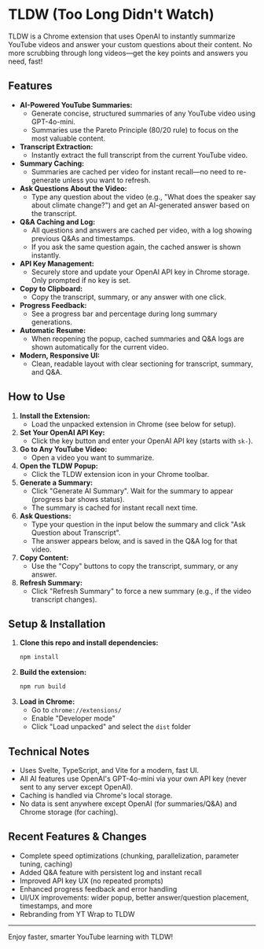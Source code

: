 # TLDW (Too Long Didn't Watch)

TLDW is a Chrome extension that uses OpenAI to instantly summarize YouTube videos and answer your custom questions about their content. No more scrubbing through long videos—get the key points and answers you need, fast!

## Features

- **AI-Powered YouTube Summaries:**
  - Generate concise, structured summaries of any YouTube video using GPT-4o-mini.
  - Summaries use the Pareto Principle (80/20 rule) to focus on the most valuable content.
- **Transcript Extraction:**
  - Instantly extract the full transcript from the current YouTube video.
- **Summary Caching:**
  - Summaries are cached per video for instant recall—no need to re-generate unless you want to refresh.
- **Ask Questions About the Video:**
  - Type any question about the video (e.g., "What does the speaker say about climate change?") and get an AI-generated answer based on the transcript.
- **Q&A Caching and Log:**
  - All questions and answers are cached per video, with a log showing previous Q&As and timestamps.
  - If you ask the same question again, the cached answer is shown instantly.
- **API Key Management:**
  - Securely store and update your OpenAI API key in Chrome storage. Only prompted if no key is set.
- **Copy to Clipboard:**
  - Copy the transcript, summary, or any answer with one click.
- **Progress Feedback:**
  - See a progress bar and percentage during long summary generations.
- **Automatic Resume:**
  - When reopening the popup, cached summaries and Q&A logs are shown automatically for the current video.
- **Modern, Responsive UI:**
  - Clean, readable layout with clear sectioning for transcript, summary, and Q&A.

## How to Use

1. **Install the Extension:**
   - Load the unpacked extension in Chrome (see below for setup).
2. **Set Your OpenAI API Key:**
   - Click the key button and enter your OpenAI API key (starts with `sk-`).
3. **Go to Any YouTube Video:**
   - Open a video you want to summarize.
4. **Open the TLDW Popup:**
   - Click the TLDW extension icon in your Chrome toolbar.
5. **Generate a Summary:**
   - Click "Generate AI Summary". Wait for the summary to appear (progress bar shows status).
   - The summary is cached for instant recall next time.
6. **Ask Questions:**
   - Type your question in the input below the summary and click "Ask Question about Transcript".
   - The answer appears below, and is saved in the Q&A log for that video.
7. **Copy Content:**
   - Use the "Copy" buttons to copy the transcript, summary, or any answer.
8. **Refresh Summary:**
   - Click "Refresh Summary" to force a new summary (e.g., if the video transcript changes).

## Setup & Installation

1. **Clone this repo and install dependencies:**
   ```bash
   npm install
   ```
2. **Build the extension:**
   ```bash
   npm run build
   ```
3. **Load in Chrome:**
   - Go to `chrome://extensions/`
   - Enable "Developer mode"
   - Click "Load unpacked" and select the `dist` folder

## Technical Notes
- Uses Svelte, TypeScript, and Vite for a modern, fast UI.
- All AI features use OpenAI's GPT-4o-mini via your own API key (never sent to any server except OpenAI).
- Caching is handled via Chrome's local storage.
- No data is sent anywhere except OpenAI (for summaries/Q&A) and Chrome storage (for caching).

## Recent Features & Changes
- Complete speed optimizations (chunking, parallelization, parameter tuning, caching)
- Added Q&A feature with persistent log and instant recall
- Improved API key UX (no repeated prompts)
- Enhanced progress feedback and error handling
- UI/UX improvements: wider popup, better answer/question placement, timestamps, and more
- Rebranding from YT Wrap to TLDW

---

Enjoy faster, smarter YouTube learning with TLDW!
